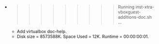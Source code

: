 * >>>>>>>>> Running inst-xtra-vboxguest-additions-doc.sh ...
  * Add virtualbox doc-help.
  * Disk size = 8573588K. Space Used = 12K. Runtime = 00:00:00:01.
